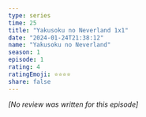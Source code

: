 ```yaml
---
type: series
time: 25
title: "Yakusoku no Neverland 1x1"
date: "2024-01-24T21:38:12"
name: "Yakusoku no Neverland"
season: 1
episode: 1
rating: 4
ratingEmoji: ⭐️⭐️⭐️⭐️
share: false
---
```


_[No review was written for this episode]_
